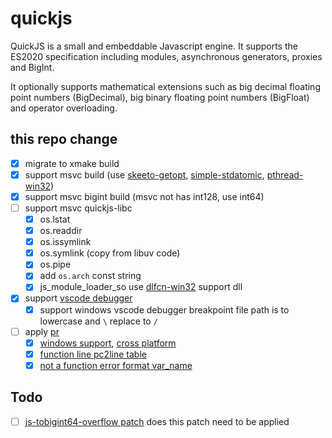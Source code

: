 # quickjs

QuickJS is a small and embeddable Javascript engine. It supports the ES2020 specification including modules, asynchronous generators, proxies and BigInt.

It optionally supports mathematical extensions such as big decimal floating point numbers (BigDecimal), big binary floating point numbers (BigFloat) and operator overloading. 

## this repo change

- [x] migrate to xmake build
- [x] support msvc build (use [skeeto-getopt](https://github.com/skeeto/getopt), [simple-stdatomic](https://github.com/zenny-chen/simple-stdatomic-for-VS-Clang), [pthread-win32](https://github.com/GerHobbelt/pthread-win32))
- [x] support msvc bigint build (msvc not has int128, use int64)
- [ ] support msvc quickjs-libc
    - [x] os.lstat
    - [x] os.readdir
    - [x] os.issymlink
    - [x] os.symlink (copy from libuv code)
    - [x] os.pipe
    - [x] add `os.arch` const string
    - [x] js_module_loader_so use [dlfcn-win32](https://github.com/dlfcn-win32/dlfcn-win32) support dll
- [x] support [vscode debugger](https://github.com/koush/vscode-quickjs-debug)
    - [x] support windows vscode debugger breakpoint file path is to lowercase and `\` replace to `/`
- [ ] apply [pr](https://github.com/bellard/quickjs/pull)
    - [x] [windows support](https://github.com/bellard/quickjs/pull/51), [cross platform](https://github.com/bellard/quickjs/pull/49)
    - [x] [function line pc2line table](https://github.com/bellard/quickjs/pull)
    - [x] [not a function error format var_name](https://github.com/bellard/quickjs/pull/117)

## Todo

- [ ] [js-tobigint64-overflow patch](https://github.com/theduke/quickjs-rs/blob/master/libquickjs-sys/embed/patches/js-tobigint64-overflow.patch) does this patch need to be applied
